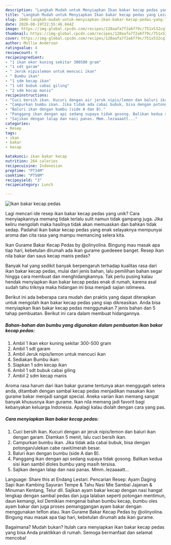 ```yaml
---
description: "Langkah Mudah untuk Menyiapkan Ikan bakar kecap pedas yang Lezat"
title: "Langkah Mudah untuk Menyiapkan Ikan bakar kecap pedas yang Lezat"
slug: 1046-langkah-mudah-untuk-menyiapkan-ikan-bakar-kecap-pedas-yang-lezat
date: 2020-08-19T22:55:46.844Z
image: https://img-global.cpcdn.com/recipes/120aafa7f2a6f79c/751x532cq70/ikan-bakar-kecap-pedas-foto-resep-utama.jpg
thumbnail: https://img-global.cpcdn.com/recipes/120aafa7f2a6f79c/751x532cq70/ikan-bakar-kecap-pedas-foto-resep-utama.jpg
cover: https://img-global.cpcdn.com/recipes/120aafa7f2a6f79c/751x532cq70/ikan-bakar-kecap-pedas-foto-resep-utama.jpg
author: Mollie Anderson
ratingvalue: 4
reviewcount: 9
recipeingredient:
- "1 ikan ekor kuning sekitar 300500 gram"
- "1 sdt garam"
- " Jeruk nipislemon untuk mencuci ikan"
- " Bumbu ikan"
- "1 sdm kecap ikan"
- "1 sdt bubuk cabai giling"
- "2 sdm kecap manis"
recipeinstructions:
- "Cuci bersih ikan. Kucuri dengan air jeruk nipis/lemon dan baluri ikan dengan garam. Diamkan 5 menit, lalu cuci bersih ikan."
- "Campurkan bumbu ikan. Jika tidak ada cabai bubuk, bisa dengan potongan/ulekan cabe rawit/merah besar."
- "Baluri ikan dengan bumbu (side A dan B)."
- "Panggang ikan dengan api sedang supaya tidak gosong. Balikan kedua sisi ikan sambil dioles bumbu yang masih tersisa."
- "Sajikan dengan lalap dan nasi panas. Mmm..lezaaaatt..."
categories:
- Resep
tags:
- ikan
- bakar
- kecap

katakunci: ikan bakar kecap 
nutrition: 264 calories
recipecuisine: Indonesian
preptime: "PT34M"
cooktime: "PT50M"
recipeyield: "3"
recipecategory: Lunch

---
```



![Ikan bakar kecap pedas](https://img-global.cpcdn.com/recipes/120aafa7f2a6f79c/751x532cq70/ikan-bakar-kecap-pedas-foto-resep-utama.jpg)

Lagi mencari ide resep ikan bakar kecap pedas yang unik? Cara menyiapkannya memang tidak terlalu sulit namun tidak gampang juga. Jika keliru mengolah maka hasilnya tidak akan memuaskan dan bahkan tidak sedap. Padahal ikan bakar kecap pedas yang enak selayaknya mempunyai aroma dan cita rasa yang mampu memancing selera kita.

Ikan Gurame Bakar Kecap Pedas by @olinyolina. Bingung mau masak apa tiap hari, kebetulan dirumah ada ikan gurame guedeeee banget. Resep ikan nila bakar dan saus kecap manis pedas?

Banyak hal yang sedikit banyak berpengaruh terhadap kualitas rasa dari ikan bakar kecap pedas, mulai dari jenis bahan, lalu pemilihan bahan segar hingga cara membuat dan menghidangkannya. Tak perlu pusing kalau hendak menyiapkan ikan bakar kecap pedas enak di rumah, karena asal sudah tahu triknya maka hidangan ini bisa menjadi sajian istimewa.


Berikut ini ada beberapa cara mudah dan praktis yang dapat diterapkan untuk mengolah ikan bakar kecap pedas yang siap dikreasikan. Anda bisa menyiapkan Ikan bakar kecap pedas menggunakan 7 jenis bahan dan 5 tahap pembuatan. Berikut ini cara dalam membuat hidangannya.

<!--inarticleads1-->

##### Bahan-bahan dan bumbu yang digunakan dalam pembuatan Ikan bakar kecap pedas:

1. Ambil 1 ikan ekor kuning sekitar 300-500 gram
1. Ambil 1 sdt garam
1. Ambil  Jeruk nipis/lemon untuk mencuci ikan
1. Sediakan  Bumbu ikan:
1. Siapkan 1 sdm kecap ikan
1. Ambil 1 sdt bubuk cabai giling
1. Ambil 2 sdm kecap manis


Aroma rasa harum dari ikan bakar gurame tentunya akan menggugah selera anda, ditambah dengan sambal kecap pedas menjadikan masakan ikan gurame bakar menjadi sangat special. Aneka varian ikan memang sangat banyak khususnya ikan gurame. Ikan nila memang jadi favorit bagi kebanyakan keluarga Indonesia. Apalagi kalau diolah dengan cara yang pas. 

<!--inarticleads2-->

##### Cara menyiapkan Ikan bakar kecap pedas:

1. Cuci bersih ikan. Kucuri dengan air jeruk nipis/lemon dan baluri ikan dengan garam. Diamkan 5 menit, lalu cuci bersih ikan.
1. Campurkan bumbu ikan. Jika tidak ada cabai bubuk, bisa dengan potongan/ulekan cabe rawit/merah besar.
1. Baluri ikan dengan bumbu (side A dan B).
1. Panggang ikan dengan api sedang supaya tidak gosong. Balikan kedua sisi ikan sambil dioles bumbu yang masih tersisa.
1. Sajikan dengan lalap dan nasi panas. Mmm..lezaaaatt...


Language: Share this at Endang Lestari. Pencarian Resep: Ayam Daging Sapi Ikan Kambing Sayuran Tempe &amp; Tahu Nasi Mie Sambal Jajanan &amp; Minuman Kentang, Telur dll. Sajikan ayam bakar kecap dengan nasi hangat lengkap dengan sambal pedas dan juga lalaban seperti potongan mentimun, daun kemangi, kol Demikian mengenai bahan bumbu kecap, bumbu oles ayam bakar dan juga proses pemanggangan ayam bakar dengan menggunakan teflon atau. Ikan Gurame Bakar Kecap Pedas by @olinyolina. Bingung mau masak apa tiap hari, kebetulan dirumah ada ikan gurame. 

Bagaimana? Mudah bukan? Itulah cara menyiapkan ikan bakar kecap pedas yang bisa Anda praktikkan di rumah. Semoga bermanfaat dan selamat mencoba!
